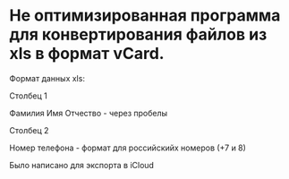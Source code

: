 # Не оптимизированная программа для конвертирования файлов из xls в формат vCard.

Формат данных xls:

Столбец 1

Фамилия Имя Отчество - через пробелы

Столбец 2

Номер телефона  - формат для российскийх номеров (+7 и 8)

Было написано для экспорта в iCloud

